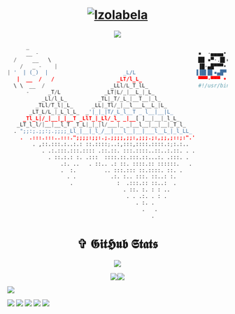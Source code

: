 <h1 align="center">
<a href="https://izolabela.github.io"><img src="https://readme-typing-svg.demolab.com?font=Red+Hat+mono&duration=1&pause=400&color=F7F7F7&width=140&lines=%E2%8B%86+Izolabela+%E2%8B%86;%E2%8B%86+iZolabela+%E2%8B%86;%E2%8B%86+izOlabela+%E2%8B%86;%E2%8B%86+izoLabela+%E2%8B%86;%E2%8B%86+izolAbela+%E2%8B%86;%E2%8B%86+izolaBela+%E2%8B%86;%E2%8B%86+izolabEla+%E2%8B%86;%E2%8B%86+izolabeLa+%E2%8B%86;%E2%8B%86+izolabelA+%E2%8B%86" alt="Izolabela" /></a>
</h1> 

<!-- <a href="#"><img align="right" src="https://github.com/Izolabela/Izolabela/blob/main/files/meme1.png" width="160 " height="160" /></a> -->

<p align="center">
<img src="https://github-profile-trophy.vercel.app/?username=Izolabela&column=6&theme=radical&no-bg=true&no-frame=true" />
</p>



```python
      _
      __ -                                                   ▪  ·▄▄▄▄•      ▄▄▌   ▄▄▄· ▄▄▄▄· ▄▄▄ .▄▄▌   ▄▄▄· 
  /     __   \                                               ██ ▪▀·.█▌▪     ██•  ▐█ ▀█ ▐█ ▀█▪▀▄.▀·██•  ▐█ ▀█ 
    /   _ -    |                                             ▐█·▄█▀▀▀• ▄█▀▄ ██▪  ▄█▀▀█ ▐█▀▀█▄▐▀▀▪▄██▪  ▄█▀▀█ 
| '  | (_)  |                        _L/L                   ▐▐█▌█▌▪▄█▀▐█▌.▐▌▐█▌▐▌▐█ ▪▐▌██▄▪▐█▐█▄▄▌▐█▌▐▌▐█ ▪▐▌
   |  __  /   /                    _LT/l_L_                  ▀▀▀·▀▀▀ • ▀█▄▀▪.▀▀▀  ▀  ▀ ·▀▀▀▀  ▀▀▀ .▀▀▀  ▀  ▀ 
  \ \  __  /                     _LLl/L_T_lL_                #!/usr/bin/env python3
      -      _T/L              _LT|L/_|__L_|_L_ 
           _Ll/l_L_          _TL|_T/_L_|__T__|_l_ 
         _TLl/T_l|_L_      _LL|_Tl/_|__l___L__L_|L_
       _LT_L/L_|_L_l_L_  _'|_|_|T/_L_l__T _ l__|__|L_
     _Tl_L|/_|__|_|__T _LlT_|_Ll/_l_ _|__[ ]__|__|_l_L_ 
   _LT_l_l/|__|__l_T _T_L|_|_|l/___|_ _|__l__|__|__|_T_l_  
  . ";;:;.;;:;.;;;;_Ll_|__|_l_/__|___l__|__|___l__L_|_l_LL_ 
    .  .:::.:::..:::.";;;;:;;:.;.;;;;,;;:,;;;.;:,;;,;::;:".'
        . ,::.:::.:..:.: ::.::::;..:,:::,::::.::::.:;:.:..
           . .:.:::.:::.:::: .::.::. :::.::::..::..:.::. . .
             . ::.:.: :. .:::  ::::.::.:::.::...:. .:::. .
                 .:. ..   . ::.. .: ::. ::::.:: ::::::.   .  
                 .  :.         .. :::.::: ::.::::. ::. .
                   . .           .:. :.. :::. ::..: :.
                    .              :  .:::.:: ::..:  .
                                     . ::. :. : : ..
                                      . . .:. . : .  
                                         . :. .
                                           .   .
                                              .
``` 


<h1 align="center"> ✞ 𝕲𝖎𝖙𝕳𝖚𝖇 𝕾𝖙𝖆𝖙𝖘 </h3>

<p align="center">
    <img src="https://streak-stats.demolab.com?user=Izolabela&theme=github-dark-blue&hide_border=true&background=DD272700" />
</p>



<p align="center">
   <img src="https://github-readme-stats.vercel.app/api?username=Izolabela&show_icons=true&theme=transparent&hide_border=true" /><img src="https://github-readme-stats.vercel.app/api/top-langs/?username=Izolabela&hide_border=true&theme=transparent&layout=compact&langs_count=10" />
<br>

<img  src="https://raw.githubusercontent.com/Trilokia/Trilokia/379277808c61ef204768a61bbc5d25bc7798ccf1/bottom_header.svg" ></img>

[![](https://img.shields.io/github/followers/Izolabela?logoColor=black&style=social)](https://github.com/Izolabela?tab=followers)
[![](https://img.shields.io/github/stars/Izolabela?logo=TrustPilot&logoColor=red&style=social)](#)
[![](https://img.shields.io/badge/Telegram-Izolabela-blue?logo=telegram&style=social&logoColor=blue)](https://izolabela.t.me)
[![](https://img.shields.io/badge/Website-izolabela.github.io-blue?style=social&logo=Aiqfome)](https://izolabela.github.io)
[![](https://img.shields.io/badge/Github-Old%20account-red?style=social&logo=github)](https://github.com/SlavPH)
